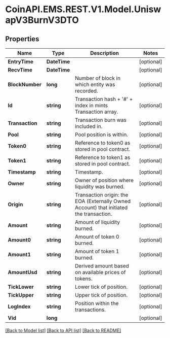 
# CoinAPI.EMS.REST.V1.Model.UniswapV3BurnV3DTO

## Properties

Name | Type | Description | Notes
------------ | ------------- | ------------- | -------------
**EntryTime** | **DateTime** |  | [optional] 
**RecvTime** | **DateTime** |  | [optional] 
**BlockNumber** | **long** | Number of block in which entity was recorded. | [optional] 
**Id** | **string** | Transaction hash + &#39;#&#39; + index in mints Transaction array. | [optional] 
**Transaction** | **string** | Transaction burn was included in. | [optional] 
**Pool** | **string** | Pool position is within. | [optional] 
**Token0** | **string** | Reference to token0 as stored in pool contract. | [optional] 
**Token1** | **string** | Reference to token1 as stored in pool contract. | [optional] 
**Timestamp** | **string** | Timestamp. | [optional] 
**Owner** | **string** | Owner of position where liquidity was burned. | [optional] 
**Origin** | **string** | Transaction origin: the EOA (Externally Owned Account) that initiated the transaction. | [optional] 
**Amount** | **string** | Amount of liquidity burned. | [optional] 
**Amount0** | **string** | Amount of token 0 burned. | [optional] 
**Amount1** | **string** | Amount of token 1 burned. | [optional] 
**AmountUsd** | **string** | Derived amount based on available prices of tokens. | [optional] 
**TickLower** | **string** | Lower tick of position. | [optional] 
**TickUpper** | **string** | Upper tick of position. | [optional] 
**LogIndex** | **string** | Position within the transactions. | [optional] 
**Vid** | **long** |  | [optional] 

[[Back to Model list]](../README.md#documentation-for-models)
[[Back to API list]](../README.md#documentation-for-api-endpoints)
[[Back to README]](../README.md)

